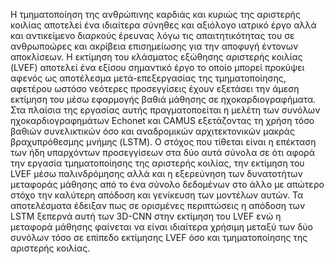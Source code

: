 Η τμηματοποίηση της ανθρώπινης καρδιάς και κυριώς της αριστερής κοιλίας αποτελεί ένα ιδιαίτερα σύνηθες και αξιόλογο ιατρικό έργο αλλά και αντικείμενο διαρκούς έρευνας λόγω τις απαιτητικότητας του σε ανθρωποώρες και ακρίβεια επισημείωσης για την αποφυγή έντονων αποκλίσεων. Η εκτίμηση του κλάσματος εξώθησης αριστερής κοιλίας (LVEF) αποτελεί ένα εξίσου σημαντικό έργο το οποίο μπορεί προκύψει αφενός ως αποτέλεσμα μετά-επεξεργασίας της τμηματοποίησης, αφετέρου ωστόσο νεότερες προσεγγίσεις έχουν εξετάσει την άμεση εκτίμηση του μέσω εφαρμογής βαθιά μάθησης σε ηχοκαρδιογραφήματα. Στα πλαίσια της εργασίας αυτής πραγματοποείται η μελέτη των συνόλων ηχοκαρδιογραφημάτων Εchonet και CAMUS εξετάζοντας τη χρήση τόσο βαθιών συνελικτικών όσο και αναδρομικών αρχιτεκτονικών μακράς βραχυπρόθεσμης μνήμης (LSTM). Ο στόχος που τίθεται είναι η επέκταση των ήδη υπαρχόντων προσεγγίσεων στα δύο αυτά σύνολα σε ότι αφορά την εργασία τμηματοποίησης της αριστερής κοιλίας, την εκτίμηση του LVEF μέσω παλινδρόμησης αλλά και η εξερεύνηση των δυνατοτήτων μεταφοράς μάθησης από το ένα σύνολο δεδομένων στο άλλο με απώτερο στόχο την καλύτερη απόδοση και γενίκευση των μοντέλων αυτών. Τα αποτελέσματα έδειξαν πως σε ορισμένες περιπτώσεις η απόδοση των LSTM ξεπερνά αυτή των 3D-CNN στην εκτίμηση του LVEF ενώ η μεταφορά μάθησης φαίνεται να είναι ιδιαίτερα χρήσιμη μεταξύ των δύο συνόλων τόσο σε επίπεδο εκτίμησης LVEF όσο και τμηματοποίησης της αριστερής κοιλίας. 
